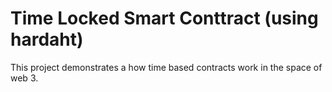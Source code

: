 # Time Locked Smart Conttract (using hardaht)

This project demonstrates a how time based contracts work in the space of web 3. 
